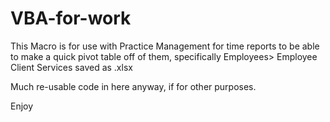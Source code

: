 # VBA-for-work

This Macro is for use with Practice Management for time reports to be able to make a quick pivot table off of them, specifically Employees> Employee Client Services saved as .xlsx

Much re-usable code in here anyway, if for other purposes. 

Enjoy
